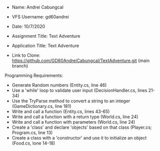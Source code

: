 - Name: Andrei Cabungcal
- VFS Username: gd60andrei
- Date: 10/7/2020
- Assignment Title: Text Adventure
- Application Title: Text Adventure

- Link to Clone: https://github.com/GD60AndreiCabungcal/TextAdventure.git (main branch)

Programming Requirements:
- Generate Random numbers (Entity.cs, line 46)
- Use a 'while' loop to validate user input (DecisionHandler.cs, lines 21-34)
- Use the TryParse method to convert a string to an integer (GameDictionary.cs, line 181)
- Write and call a function (Entity.cs, lines 43-65)
- Write and call a function with a return type (World.cs, line 24)
- Write and call a function with parameters (World.cs, line 24)
- Create a 'class' and declare 'objects' based on that class (Player.cs; Program.cs, line 13)
- Create a class with a 'constructor' and use it to initialize an object (Food.cs, lone 14-18)

